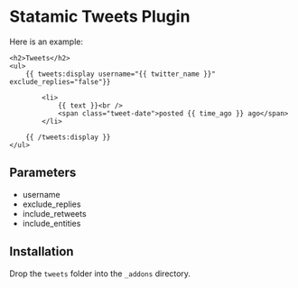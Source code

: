 # Statamic Tweets Plugin

Here is an example:

	<h2>Tweets</h2>
	<ul>
		{{ tweets:display username="{{ twitter_name }}" exclude_replies="false"}}

			<li>
				{{ text }}<br />
				<span class="tweet-date">posted {{ time_ago }} ago</span>
			</li>

		{{ /tweets:display }}
	</ul>

## Parameters

- username
- exclude_replies
- include_retweets
- include_entities

## Installation

Drop the `tweets` folder into the `_addons` directory.